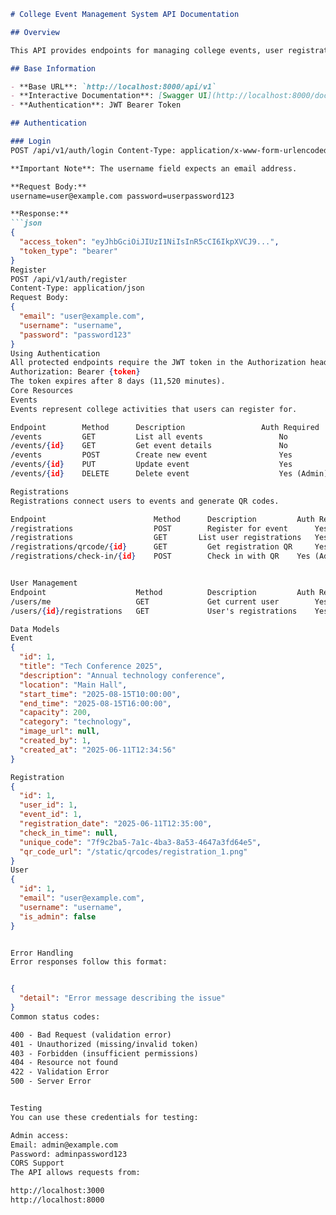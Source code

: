 ```markdown
# College Event Management System API Documentation

## Overview

This API provides endpoints for managing college events, user registrations, and attendance tracking with QR codes.

## Base Information

- **Base URL**: `http://localhost:8000/api/v1`
- **Interactive Documentation**: [Swagger UI](http://localhost:8000/docs)
- **Authentication**: JWT Bearer Token

## Authentication

### Login
POST /api/v1/auth/login Content-Type: application/x-www-form-urlencoded

**Important Note**: The username field expects an email address.

**Request Body:**
username=user@example.com password=userpassword123

**Response:**
```json
{
  "access_token": "eyJhbGciOiJIUzI1NiIsInR5cCI6IkpXVCJ9...",
  "token_type": "bearer"
}
Register
POST /api/v1/auth/register
Content-Type: application/json
Request Body:
{
  "email": "user@example.com",
  "username": "username",
  "password": "password123"
}
Using Authentication
All protected endpoints require the JWT token in the Authorization header:
Authorization: Bearer {token}
The token expires after 8 days (11,520 minutes).
Core Resources
Events
Events represent college activities that users can register for.

Endpoint	    Method	    Description	                Auth Required
/events	        GET	        List all events	                No
/events/{id}	GET	        Get event details	            No
/events	        POST        Create new event	            Yes
/events/{id}	PUT	        Update event	                Yes
/events/{id}	DELETE	    Delete event	                Yes (Admin)

Registrations
Registrations connect users to events and generate QR codes.

Endpoint	                    Method	    Description	        Auth Required
/registrations	                POST	    Register for event	    Yes
/registrations	                GET	      List user registrations	Yes
/registrations/qrcode/{id}	    GET	        Get registration QR	    Yes
/registrations/check-in/{id}    POST	    Check in with QR	Yes (Admin)


User Management
Endpoint	                Method	        Description	        Auth Required
/users/me	                GET	            Get current user	    Yes
/users/{id}/registrations	GET	            User's registrations	Yes

Data Models
Event
{
  "id": 1,
  "title": "Tech Conference 2025",
  "description": "Annual technology conference",
  "location": "Main Hall",
  "start_time": "2025-08-15T10:00:00",
  "end_time": "2025-08-15T16:00:00",
  "capacity": 200,
  "category": "technology",
  "image_url": null,
  "created_by": 1,
  "created_at": "2025-06-11T12:34:56"
}

Registration
{
  "id": 1,
  "user_id": 1,
  "event_id": 1,
  "registration_date": "2025-06-11T12:35:00",
  "check_in_time": null,
  "unique_code": "7f9c2ba5-7a1c-4ba3-8a53-4647a3fd64e5",
  "qr_code_url": "/static/qrcodes/registration_1.png"
}
User
{
  "id": 1,
  "email": "user@example.com",
  "username": "username",
  "is_admin": false
}


Error Handling
Error responses follow this format:


{
  "detail": "Error message describing the issue"
}
Common status codes:

400 - Bad Request (validation error)
401 - Unauthorized (missing/invalid token)
403 - Forbidden (insufficient permissions)
404 - Resource not found
422 - Validation Error
500 - Server Error


Testing
You can use these credentials for testing:

Admin access:
Email: admin@example.com
Password: adminpassword123
CORS Support
The API allows requests from:

http://localhost:3000
http://localhost:8000
```

